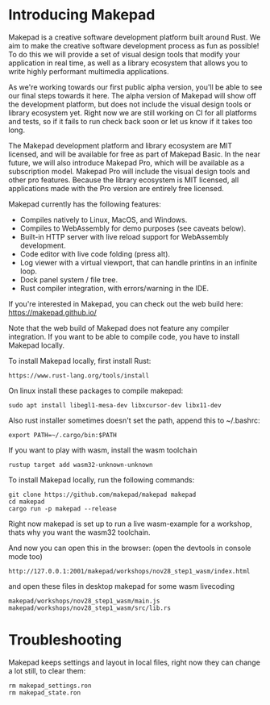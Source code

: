 # Introducing Makepad

Makepad is a creative software development platform built around Rust. We aim to make the creative software development process as fun as possible! To do this we will provide a set of visual design tools that modify your application in real time, as well as a library ecosystem that allows you to write highly performant multimedia applications.

As we're working towards our first public alpha version, you'll be able to see our final steps towards it here. The alpha version of Makepad will show off the development platform, but does not include the visual design tools or library ecosystem yet. Right now we are still working on CI for all platforms and tests, so if it fails to run check back soon or let us know if it takes too long.

The Makepad development platform and library ecosystem are MIT licensed, and will be available for free as part of Makepad Basic. In the near future, we will also introduce Makepad Pro, which will be available as a subscription model. Makepad Pro will include the visual design tools and other pro features. Because the library ecosystem is MIT licensed, all applications made with the Pro version are entirely free licensed.

Makepad currently has the following features:
- Compiles natively to Linux, MacOS, and Windows.
- Compiles to WebAssembly for demo purposes (see caveats below).
- Built-in HTTP server with live reload support for WebAssembly development.
- Code editor with live code folding (press alt).
- Log viewer with a virtual viewport, that can handle printlns in an infinite loop.
- Dock panel system / file tree.
- Rust compiler integration, with errors/warning in the IDE.

If you're interested in Makepad, you can check out the web build here:
https://makepad.github.io/

Note that the web build of Makepad does not feature any compiler integration. If you want to be able to compile code, you have to install Makepad locally.

To install Makepad locally, first install Rust:
```
https://www.rust-lang.org/tools/install
```

On linux install these packages to compile makepad:
```
sudo apt install libegl1-mesa-dev libxcursor-dev libx11-dev
```
Also rust installer sometimes doesn't set the path, append this to ~/.bashrc:
```
export PATH=~/.cargo/bin:$PATH
```

If you want to play with wasm, install the wasm toolchain
```
rustup target add wasm32-unknown-unknown
```

To install Makepad locally, run the following commands:
```
git clone https://github.com/makepad/makepad makepad 
cd makepad 
cargo run -p makepad --release 
```

Right now makepad is set up to run a live wasm-example for a workshop, thats why you want the wasm32 toolchain.

And now you can open this in the browser: (open the devtools in console mode too)
```
http://127.0.0.1:2001/makepad/workshops/nov28_step1_wasm/index.html
```
and open these files in desktop makepad for some wasm livecoding
```
makepad/workshops/nov28_step1_wasm/main.js
makepad/workshops/nov28_step1_wasm/src/lib.rs 
```

# Troubleshooting

Makepad keeps settings and layout in local files, right now they can change a lot still, to clear them:
```
rm makepad_settings.ron
rm makepad_state.ron
```
